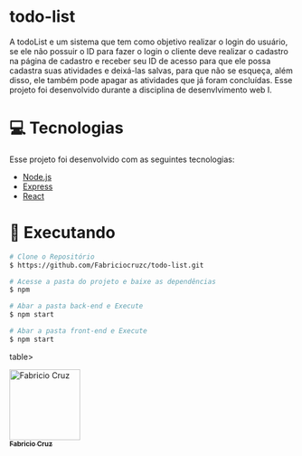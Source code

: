 # todo-list
A todoList e um sistema que tem como objetivo realizar o login do usuário, se ele não possuir o ID para fazer o login o cliente deve realizar o cadastro na página de cadastro e receber seu ID de acesso para que ele possa cadastra suas atividades e deixá-las salvas, para que não se esqueça, 
além disso, ele também pode apagar as atividades que já foram concluídas.
Esse projeto foi desenvolvido durante a disciplina de desenvlvimento web I.

# :computer: Tecnologias
Esse projeto foi desenvolvido com as seguintes tecnologias:

- [Node.js](https://nodejs.org/en/)
- [Express](https://expressjs.com/pt-br/)
- [React](https://reactjs.org)

# :construction_worker: Executando

```bash
# Clone o Repositório
$ https://github.com/Fabriciocruzc/todo-list.git
```

```bash
# Acesse a pasta do projeto e baixe as dependências
$ npm
```

```bash
# Abar a pasta back-end e Execute 
$ npm start
```
```bash
# Abar a pasta front-end e Execute 
$ npm start
```

table>
  <tr>
    <td align="center">
      <a href="https://github.com/Fabriciocruzc">
        <img src="https://avatars.githubusercontent.com/u/32718377?v=4" width="125px;" alt="Fabricio Cruz"/>
        <br />
        <sub>
          <b>Fabricio Cruz</b>
        </sub>
    </td>
</table>


